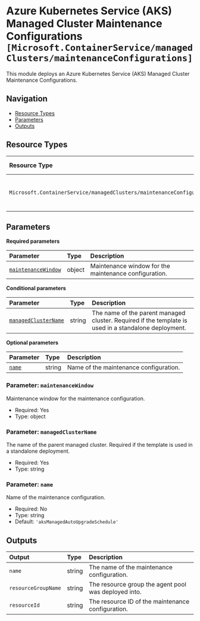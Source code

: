 # Azure Kubernetes Service (AKS) Managed Cluster Maintenance Configurations `[Microsoft.ContainerService/managedClusters/maintenanceConfigurations]`

This module deploys an Azure Kubernetes Service (AKS) Managed Cluster Maintenance Configurations.

## Navigation

- [Resource Types](#Resource-Types)
- [Parameters](#Parameters)
- [Outputs](#Outputs)

## Resource Types

| Resource Type | API Version | References |
| :-- | :-- | :-- |
| `Microsoft.ContainerService/managedClusters/maintenanceConfigurations` | 2025-05-01 | <ul style="padding-left: 0px;"><li>[AzAdvertizer](https://www.azadvertizer.net/azresourcetypes/microsoft.containerservice_managedclusters_maintenanceconfigurations.html)</li><li>[Template reference](https://learn.microsoft.com/en-us/azure/templates/Microsoft.ContainerService/2025-05-01/managedClusters/maintenanceConfigurations)</li></ul> |

## Parameters

**Required parameters**

| Parameter | Type | Description |
| :-- | :-- | :-- |
| [`maintenanceWindow`](#parameter-maintenancewindow) | object | Maintenance window for the maintenance configuration. |

**Conditional parameters**

| Parameter | Type | Description |
| :-- | :-- | :-- |
| [`managedClusterName`](#parameter-managedclustername) | string | The name of the parent managed cluster. Required if the template is used in a standalone deployment. |

**Optional parameters**

| Parameter | Type | Description |
| :-- | :-- | :-- |
| [`name`](#parameter-name) | string | Name of the maintenance configuration. |

### Parameter: `maintenanceWindow`

Maintenance window for the maintenance configuration.

- Required: Yes
- Type: object

### Parameter: `managedClusterName`

The name of the parent managed cluster. Required if the template is used in a standalone deployment.

- Required: Yes
- Type: string

### Parameter: `name`

Name of the maintenance configuration.

- Required: No
- Type: string
- Default: `'aksManagedAutoUpgradeSchedule'`

## Outputs

| Output | Type | Description |
| :-- | :-- | :-- |
| `name` | string | The name of the maintenance configuration. |
| `resourceGroupName` | string | The resource group the agent pool was deployed into. |
| `resourceId` | string | The resource ID of the maintenance configuration. |
